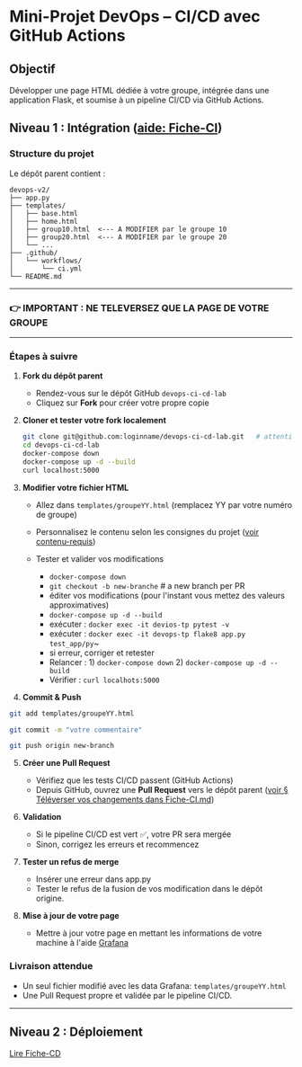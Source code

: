 # Mini-Projet DevOps – CI/CD avec GitHub Actions

## Objectif
Développer une page HTML dédiée à votre groupe, intégrée dans une application Flask, et soumise à un pipeline CI/CD via GitHub Actions.

## Niveau 1 : Intégration ([aide: Fiche-CI](Fiche-CI.md)) 

### Structure du projet
Le dépôt parent contient :
```
devops-v2/
├── app.py
├── templates/
│   ├── base.html
│   ├── home.html
│   ├── group10.html  <--- A MODIFIER par le groupe 10
│   ├── group20.html  <--- A MODIFIER par le groupe 20
│   └── ...
├── .github/
│   └── workflows/
│       └── ci.yml
└── README.md
```

---
### 👉 IMPORTANT : NE TELEVERSEZ QUE LA PAGE DE VOTRE GROUPE 
---

### Étapes à suivre

1. **Fork du dépôt parent**
   - Rendez-vous sur le dépôt GitHub `devops-ci-cd-lab`
   - Cliquez sur **Fork** pour créer votre propre copie

2. **Cloner et tester votre fork localement**
   ```bash
   git clone git@github.com:loginname/devops-ci-cd-lab.git   # attention c'est un lien SSH. Il se connecter à Github via SSH.
   cd devops-ci-cd-lab
   docker-compose down
   docker-compose up -d --build
   curl localhost:5000
   ```

3. **Modifier votre fichier HTML**
   - Allez dans `templates/groupeYY.html` (remplacez YY par votre numéro de groupe)
   - Personnalisez le contenu selon les consignes du projet ([voir contenu-requis](contenu-requis.md))

   - Tester et valider vos modifications 
      - `docker-compose down`
      - `git checkout -b new-branche`  # a new branch per PR
      - éditer vos modifications (pour l'instant vous mettez des valeurs approximatives)
      - `docker-compose up -d --build`
      - exécuter : `docker exec -it devios-tp pytest -v`
      - exécuter : `docker exec -it devops-tp flake8 app.py test_app/py`~
      - si erreur, corriger et retester
      - Relancer : 
            1) `docker-compose down` 
            2) `docker-compose up -d --build`
      - Vérifier : `curl localhots:5000`
      
4. **Commit & Push**
```bash
git add templates/groupeYY.html

git commit -m "votre commentaire"

git push origin new-branch
```

5. **Créer une Pull Request**
   - Vérifiez que les tests CI/CD passent (GitHub Actions)
   - Depuis GitHub, ouvrez une **Pull Request** vers le dépôt parent ([voir § Téléverser vos changements dans Fiche-CI.md](./Fiche-CI.md))

6. **Validation**
   - Si le pipeline CI/CD est vert ✅, votre PR sera mergée
   - Sinon, corrigez les erreurs et recommencez

7. **Tester un refus de merge**
   - Insérer une erreur dans app.py 
   - Tester le refus de la fusion de vos modification dans le dépôt origine.

8. **Mise à jour de votre page**
   - Mettre à jour votre page en mettant les informations de votre machine à l'aide [Grafana](Grafana.md)

### Livraison attendue
- Un seul fichier modifié avec les data Grafana: `templates/groupeYY.html`
- Une Pull Request propre et validée par le pipeline CI/CD.

---

## Niveau 2 : Déploiement 
[Lire Fiche-CD](Fiche-CD.md)


<!-- 
----------------- Notes formateur --------------------------
- Actions
   - DONE compte: mrkgit72: devops-tp2-draft-prof fork with devops-tp2-draft
   - Rester entièrement devops-v2

- compte Github formateur 
   * mrkgit72 / m....1xXX

- No edit in Container : only run (by docker or manually by using docker exec -it <container name> <shell command>)

- create PR with main branch
   * go to Gisthub UI
   * "contribute" -> "create PR" # make sure the destination repo is that wanted

- si on utilise une branche (c'est le process standard pour les PR)
  - docker-compose down
  - git checkout -b new-branche  # a new branch per PR
  - docker-compose up -d --build
  - edit dans host
  - run on container : docker exec -it devios-tp pytest -v
  - git add files
  - git commit -m "comment"
  - git push origin new-branch
  - go github UI and create PR and choose the destination : the fork repo or the parent.

- synchro du Fork avec le parent
   - Méthode 1
      * aller sur github du fork (repo de travail)
      * bouton "Sync Fork"
      * en local : git pull
   - Méthode 2 : ajouter le parent comme remote
      * git remote add upstream <liknk-to-repo-parent.git>
      * git fetch upstream
      * git merge upstream/main
      * git push origin main

- Reminder SSH for Github
   * ssh-keygen -t rsa -b 4096 -C "your_email@example.com"
   * cat ~/.ssh/id_rsa_github.pub
   * copy/paste in Github 
   * git clone ssh-git-link !!!!!!

- Ressource
  * Comment effectuer des tests unitaires dans Flask: https://fr.linux-console.net/?p=34043
  * https://dev.to/david_oyewole/automating-flask-deployment-with-github-actions-and-docker-4j1a
  


 -->



